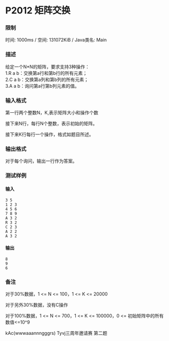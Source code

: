 # P2012 矩阵交换
### 限制
时间: 1000ms / 空间: 131072KiB / Java类名: Main 

### 描述
给定一个N*N的矩阵，要求支持3种操作：  
1.R a b：交换第a行和第b行的所有元素；  
2.C a b：交换第a列和第b列的所有元素；  
3.A a b：询问第a行第b列元素的值。

### 输入格式
第一行两个整数N，K,表示矩阵大小和操作个数

接下来N行，每行N个整数，表示初始的矩阵。

接下来K行每行一个操作，格式如题目所述。

### 输出格式
对于每个询问，输出一行作为答案。

### 测试样例
#### 输入
```
3 5
1 2 3
4 5 6
7 8 9
A 3 2
R 3 2
C 2 3
A 2 2
A 3 2
```

#### 输出
```
8
9
6
```

### 备注
对于30%数据，1 <= N <= 100，1 <= K <= 20000

对于另外30%数据，没有C操作

对于100%数据，1 <= N <= 700，1 <= K <= 100000，0 <= 初始矩阵中的所有数值<=10^9

kAc(wwwaaannngggrs) Tyvj三周年邀请赛 第二题
